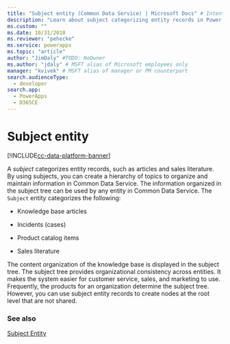 ```yaml
---
title: "Subject entity (Common Data Service) | Microsoft Docs" # Intent and product brand in a unique string of 43-59 chars including spaces
description: "Learn about subject categorizing entity records in Power Apps, such as articles and sales literature. Using subjects you can create a hierarchy of topics to organize and maintain information."
ms.custom: ""
ms.date: 10/31/2018
ms.reviewer: "pehecke"
ms.service: powerapps
ms.topic: "article"
author: "JimDaly" #TODO: NoOwner
ms.author: "jdaly" # MSFT alias of Microsoft employees only
manager: "kvivek" # MSFT alias of manager or PM counterpart
search.audienceType: 
  - developer
search.app: 
  - PowerApps
  - D365CE
---
```

# Subject entity

[!INCLUDE[cc-data-platform-banner](../../includes/cc-data-platform-banner.md)]

A *subject* categorizes entity records, such as articles and sales literature. By using subjects, you can create a hierarchy of topics to organize and maintain information in Common Data Service. The information organized in the subject tree can be used by any entity in Common Data Service. The `Subject` entity categorizes the following:  
  
- Knowledge base articles  
  
- Incidents (cases)  
  
- Product catalog items  
  
- Sales literature  
  
The content organization of the knowledge base is displayed in the subject tree. The subject tree provides organizational consistency across entities. It makes the system easier for customer service, sales, and marketing to use. Frequently, the products for an organization determine the subject tree. However, you can use subject entity records to create nodes at the root level that are not shared.  
  
### See also  
 [Subject Entity](reference/entities/subject.md) 
 